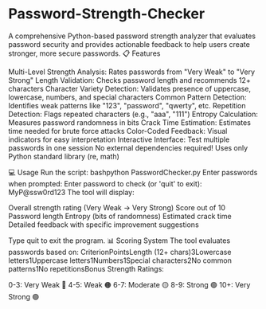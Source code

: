 # Password-Strength-Checker
A comprehensive Python-based password strength analyzer that evaluates password security and provides actionable feedback to help users create stronger, more secure passwords.
📋 Features

Multi-Level Strength Analysis: Rates passwords from "Very Weak" to "Very Strong"
Length Validation: Checks password length and recommends 12+ characters
Character Variety Detection: Validates presence of uppercase, lowercase, numbers, and special characters
Common Pattern Detection: Identifies weak patterns like "123", "password", "qwerty", etc.
Repetition Detection: Flags repeated characters (e.g., "aaa", "111")
Entropy Calculation: Measures password randomness in bits
Crack Time Estimation: Estimates time needed for brute force attacks
Color-Coded Feedback: Visual indicators for easy interpretation
Interactive Interface: Test multiple passwords in one session
No external dependencies required! Uses only Python standard library (re, math)

💻 Usage
Run the script:
bashpython PasswordChecker.py
Enter passwords when prompted:
Enter password to check (or 'quit' to exit): MyP@ssw0rd123
The tool will display:

Overall strength rating (Very Weak → Very Strong)
Score out of 10
Password length
Entropy (bits of randomness)
Estimated crack time
Detailed feedback with specific improvement suggestions

Type quit to exit the program.
📊 Scoring System
The tool evaluates passwords based on:
CriterionPointsLength (12+ chars)3Lowercase letters1Uppercase letters1Numbers1Special characters2No common patterns1No repetitionsBonus
Strength Ratings:

0-3: Very Weak 🔴
4-5: Weak 🟠
6-7: Moderate 🟡
8-9: Strong 🟢
10+: Very Strong 🟢
